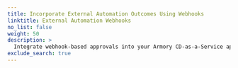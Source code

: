 ```yaml
---
title: Incorporate External Automation Outcomes Using Webhooks
linktitle: External Automation Webhooks
no_list: false
weight: 50
description: >
  Integrate webhook-based approvals into your Armory CD-as-a-Service app deployment process.
exclude_search: true
---
```

